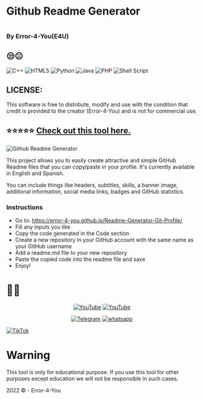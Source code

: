 
# Github Readme Generator

# <h3>By Error-4-You(E4U)</h3>

## 😒😐

![C++](https://img.shields.io/badge/c++-%2300599C.svg?style=for-the-badge&logo=c%2B%2B&logoColor=white)    ![HTML5](https://img.shields.io/badge/html5-%23E34F26.svg?style=for-the-badge&logo=html5&logoColor=white)   ![Python](https://img.shields.io/badge/python-3670A0?style=for-the-badge&logo=python&logoColor=ffdd54)   ![Java](https://img.shields.io/badge/java-%23ED8B00.svg?style=for-the-badge&logo=java&logoColor=white)   ![PHP](https://img.shields.io/badge/php-%23777BB4.svg?style=for-the-badge&logo=php&logoColor=white)    ![Shell Script](https://img.shields.io/badge/shell_script-%23121011.svg?style=for-the-badge&logo=gnu-bash&logoColor=red)
  
## LICENSE:
This software is free to distribute, modify and use with the condition that credit is provided to the creator (Error-4-You) and is not for commercial use.

## ⭐⭐⭐⭐⭐ [Check out this tool here.](https://error-4-you.github.io/Readme-Generator-Git-Profile/)

![Github Readme Generator](https://error-4-you.github.io/Readme-Generator-Git-Profile/images/banner.png)

This project allows you to easily create attractive and simple GitHub Readme files that you can copy/paste in your profile. It's currently available in English and Spanish.

You can include things like headers, subtitles, skills, a banner image, additional information, social media links, badges and GitHub statistics.


### Instructions

- Go to: https://error-4-you.github.io/Readme-Generator-Git-Profile/
- Fill any inputs you like
- Copy the code generated in the Code section
- Create a new repository in your GitHub account with the same name as your GitHub username
- Add a readme.md file to your new repository
- Paste the copied code into the readme file and save
- Enjoy!

# 🤬🤬


<p align="center">
<a href="https://github.com/Error-4-You"><img title="YouTube" src="https://img.shields.io/badge/Error-4You-brightgreen?style=for-the-badge&logo=github"></a>
<a href="https://youtube.com/channel/UCfjJgu6-VQPvcgRaygLyhqQ"><img title="YouTube" src="https://img.shields.io/badge/YouTube-Error 4 You-red?style=for-the-badge&logo=Youtube"></a>
</p>

<p align="center">
<a href="https://t.me/h4ck199"><img title="Telegram" src="https://img.shields.io/badge/Telegram-black?style=for-the-badge&logo=Telegram"></a>
<a href="https://chat.whatsapp.com/FkcQ98SucwgK1TbTfGWzsR"><img title="whatsapp" src="https://img.shields.io/badge/whatsapp-blue?style=for-the-badge&logo=whatsapp"></a>

<a href="https://chat.whatsapp.com/FkcQ98SucwgK1TbTfGWzsR">![TikTok](https://img.shields.io/badge/H4CK.LK-%23000000.svg?style=for-the-badge&logo=TikTok&logoColor=FF0F00)</a>
</p>


# Warning️

<p>This tool is only for educational purpose. If you use this tool for other purposes except education we will not be responsible in such cases.</p>

 2022 © - Error-4-You
